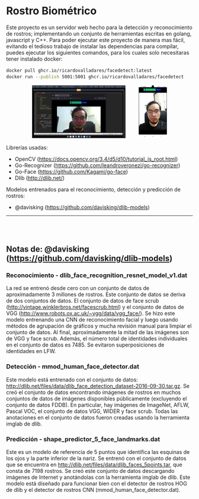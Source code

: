 # Rostro Biométrico
Este proyecto es un servidor web hecho para la detección y reconocimiento de rostros; implementando un conjunto de herramientas escritas en golang, javascript y C++. Para poder ejecutar este proyecto de manera mas fácil, evitando el tedioso trabajo de instalar las dependencias para compilar, puedes ejecutar los siguientes comandos, para los cuales solo necesitaras tener instalado docker:

```bash
docker pull ghcr.io/ricardovalladares/facedetect:latest
docker run --publish 5001:5001 ghcr.io/ricardovalladares/facedetect
```

<p align="center">
  <img alt="Light" src="https://raw.githubusercontent.com/RicardoValladares/FaceDetect/facedetection/desktop.png" width="50%">
  &nbsp; &nbsp; &nbsp; &nbsp;
  <img alt="Dark" src="https://raw.githubusercontent.com/RicardoValladares/FaceDetect/facedetection/celphone.png" width="15%">
</p>


Librerías usadas:
- OpenCV (https://docs.opencv.org/3.4/d5/d10/tutorial_js_root.html)
- Go-Recognizer (https://github.com/leandroveronezi/go-recognizer)
- Go-Face (https://github.com/Kagami/go-face)
- Dlib (http://dlib.net/)

Modelos entrenados para el reconocimiento, detección y predicción de rostros:
- @davisking (https://github.com/davisking/dlib-models)


<hr>
<br>
<br>

## Notas de: @davisking (https://github.com/davisking/dlib-models)

### Reconocimiento - dlib_face_recognition_resnet_model_v1.dat
La red se entrenó desde cero con un conjunto de datos de aproximadamente 3 millones de rostros. Este conjunto de datos se deriva de dos conjuntos de datos. El conjunto de datos de face scrub (http://vintage.winklerbros.net/facescrub.html) y el conjunto de datos de VGG (http://www.robots.ox.ac.uk/~vgg/data/vgg_face/). Se hizo este modelo entrenando una CNN de reconocimiento facial y luego usando métodos de agrupación de gráficos y mucha revisión manual para limpiar el conjunto de datos. Al final, aproximadamente la mitad de las imágenes son de VGG y face scrub. Además, el número total de identidades individuales en el conjunto de datos es 7485. Se evitaron superposiciones de identidades en LFW.

### Detección - mmod_human_face_detector.dat
Este modelo está entrenado con el conjunto de datos: http://dlib.net/files/data/dlib_face_detection_dataset-2016-09-30.tar.gz. Se creó el conjunto de datos encontrando imágenes de rostros en muchos conjuntos de datos de imágenes disponibles públicamente (excluyendo el conjunto de datos FDDB). En particular, hay imágenes de ImageNet, AFLW, Pascal VOC, el conjunto de datos VGG, WIDER y face scrub. Todas las anotaciones en el conjunto de datos fueron creadas usando la herramienta imglab de dlib.

### Predicción - shape_predictor_5_face_landmarks.dat
Este es un modelo de referencia de 5 puntos que identifica las esquinas de los ojos y la parte inferior de la nariz. Se entrenó con el conjunto de datos que se encuentra en http://dlib.net/files/data/dlib_faces_5points.tar, que consta de 7198 rostros. Se creó este conjunto de datos descargando imágenes de Internet y anotándolas con la herramienta imglab de dlib. Este modelo está diseñado para funcionar bien con el detector de rostros HOG de dlib y el detector de rostros CNN (mmod_human_face_detector.dat).

